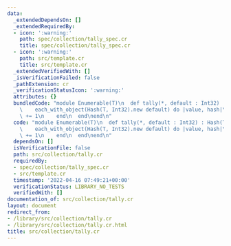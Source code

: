 ```yaml
---
data:
  _extendedDependsOn: []
  _extendedRequiredBy:
  - icon: ':warning:'
    path: spec/collection/tally_spec.cr
    title: spec/collection/tally_spec.cr
  - icon: ':warning:'
    path: src/template.cr
    title: src/template.cr
  _extendedVerifiedWith: []
  _isVerificationFailed: false
  _pathExtension: cr
  _verificationStatusIcon: ':warning:'
  attributes: {}
  bundledCode: "module Enumerable(T)\n  def tally(*, default : Int32) : Hash(T, Int32)\n\
    \    each_with_object(Hash(T, Int32).new default) do |value, hash|\n      hash[value]\
    \ += 1\n    end\n  end\nend\n"
  code: "module Enumerable(T)\n  def tally(*, default : Int32) : Hash(T, Int32)\n\
    \    each_with_object(Hash(T, Int32).new default) do |value, hash|\n      hash[value]\
    \ += 1\n    end\n  end\nend\n"
  dependsOn: []
  isVerificationFile: false
  path: src/collection/tally.cr
  requiredBy:
  - spec/collection/tally_spec.cr
  - src/template.cr
  timestamp: '2022-04-16 07:49:21+00:00'
  verificationStatus: LIBRARY_NO_TESTS
  verifiedWith: []
documentation_of: src/collection/tally.cr
layout: document
redirect_from:
- /library/src/collection/tally.cr
- /library/src/collection/tally.cr.html
title: src/collection/tally.cr
---
```

